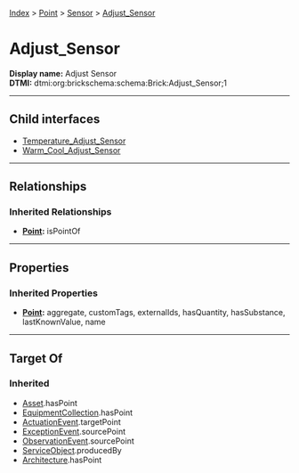[Index](../../../Index.md) > [Point](../../Point.md) > [Sensor](../Sensor.md) > [Adjust_Sensor](#)
# Adjust_Sensor

**Display name:** Adjust Sensor<br />
**DTMI:** dtmi:org:brickschema:schema:Brick:Adjust_Sensor;1

---

## Child interfaces
* [Temperature_Adjust_Sensor](Temperature_Adjust_Sensor.md)
* [Warm_Cool_Adjust_Sensor](Warm_Cool_Adjust_Sensor.md)

---

## Relationships

### Inherited Relationships
* **[Point](../../Point.md):** isPointOf

---

## Properties

### Inherited Properties
* **[Point](../../Point.md):** aggregate, customTags, externalIds, hasQuantity, hasSubstance, lastKnownValue, name

---

## Target Of
### Inherited
* [Asset](../../../Asset/Asset.md).hasPoint
* [EquipmentCollection](../../../Collection/EquipmentCollection.md).hasPoint
* [ActuationEvent](../../../Event/PointEvent/ActuationEvent.md).targetPoint
* [ExceptionEvent](../../../Event/PointEvent/ExceptionEvent.md).sourcePoint
* [ObservationEvent](../../../Event/PointEvent/ObservationEvent.md).sourcePoint
* [ServiceObject](../../../Information/ServiceObject/ServiceObject.md).producedBy
* [Architecture](../../../Space/Architecture/Architecture.md).hasPoint
